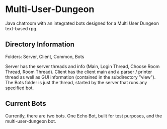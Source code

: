 # Multi-User-Dungeon
Java chatroom with an integrated bots designed for a Multi User Dungeon text-based rpg.

## Directory Information

Folders: Server, Client, Common, Bots

Server has the server threads and info (Main, Login Thread, Choose Room Thread, Room Thread). Client has the client main and a parser / printer thread as well as GUI information (contained in the subdirectory "view"). The Bots folder is just the thread, started by the server that runs any specified bot.

## Current Bots

Currently, there are two bots. One Echo Bot, built for test purposes, and the multi-user-dungeon bot. 
